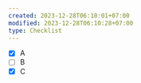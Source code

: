 ```yaml
---
created: 2023-12-28T06:10:01+07:00
modified: 2023-12-28T06:10:28+07:00
type: Checklist
---
```


- [x] A
- [ ] B
- [x] C

